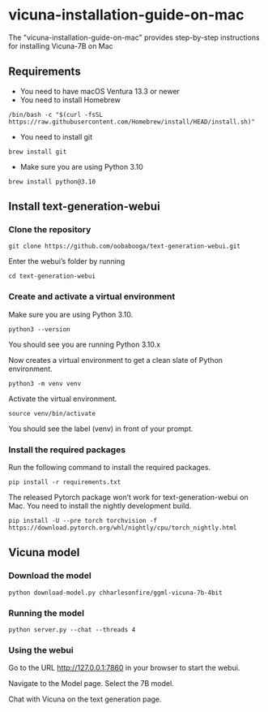 # vicuna-installation-guide-on-mac
The "vicuna-installation-guide-on-mac" provides step-by-step instructions for installing Vicuna-7B on Mac
## Requirements
- You need to have macOS Ventura 13.3 or newer
- You need to install Homebrew
```
/bin/bash -c "$(curl -fsSL https://raw.githubusercontent.com/Homebrew/install/HEAD/install.sh)"
```
- You need to install git
```
brew install git
```
- Make sure you are using Python 3.10
```
brew install python@3.10
```
## Install text-generation-webui
### Clone the repository
```
git clone https://github.com/oobabooga/text-generation-webui.git
```
Enter the webui’s folder by running
```
cd text-generation-webui
```
### Create and activate a virtual environment
Make sure you are using Python 3.10.
```
python3 --version
```
You should see you are running Python 3.10.x

Now creates a virtual environment to get a clean slate of Python environment.
```
python3 -m venv venv
```
Activate the virtual environment.
```
source venv/bin/activate
```
You should see the label (venv) in front of your prompt.
### Install the required packages
Run the following command to install the required packages.
```
pip install -r requirements.txt
```
The released Pytorch package won’t work for text-generation-webui on Mac. You need to install the nightly development build.
```
pip install -U --pre torch torchvision -f https://download.pytorch.org/whl/nightly/cpu/torch_nightly.html
```
## Vicuna model
### Download the model
```
python download-model.py chharlesonfire/ggml-vicuna-7b-4bit
```
### Running the model
```
python server.py --chat --threads 4
```
### Using the webui
Go to the URL http://127.0.0.1:7860 in your browser to start the webui.

Navigate to the Model page. Select the 7B model.

Chat with Vicuna on the text generation page.
